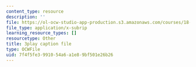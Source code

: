 ```yaml
---
content_type: resource
description: ''
file: https://ol-ocw-studio-app-production.s3.amazonaws.com/courses/18-03sc-differential-equations-fall-2011/7f4f5fe3991054a6a1e89bf501e26b26_-0_vZ4t-q0I.vtt
file_type: application/x-subrip
learning_resource_types: []
resourcetype: Other
title: 3play caption file
type: OCWFile
uid: 7f4f5fe3-9910-54a6-a1e8-9bf501e26b26
---
```

